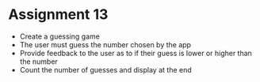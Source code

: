 # Assignment 13
* Create a guessing game
* The user must guess the number chosen by the app
* Provide feedback to the user as to if their guess is lower or higher than the number
* Count the number of guesses and display at the end
